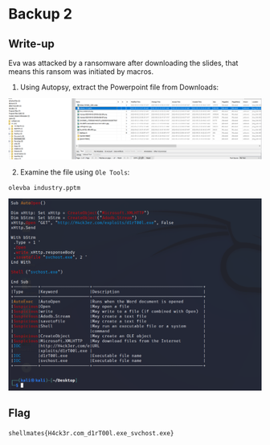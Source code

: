 #  Backup 2

## Write-up

Eva was attacked by a ransomware after downloading the slides, that means this ransom was initiated by macros.

1. Using Autopsy, extract the Powerpoint file from Downloads:

![IMG](pptm.png)

2. Examine the file using `Ole Tools`:
```code
olevba industry.pptm
```


![IMG](oletool.png)

## Flag

`shellmates{H4ck3r.com_d1rT00l.exe_svchost.exe}`
